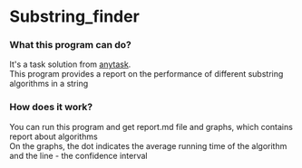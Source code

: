 # Substring_finder
### __What this program can do?__
It's a task solution from [anytask](https://anytask.org/course/1030).   
This program provides a report on the performance of different substring algorithms in a string
### __How does it work?__
You can run this program and get report.md file and graphs, which contains report about algorithms  
On the graphs, the dot indicates the average running time of the algorithm and the line - the confidence interval